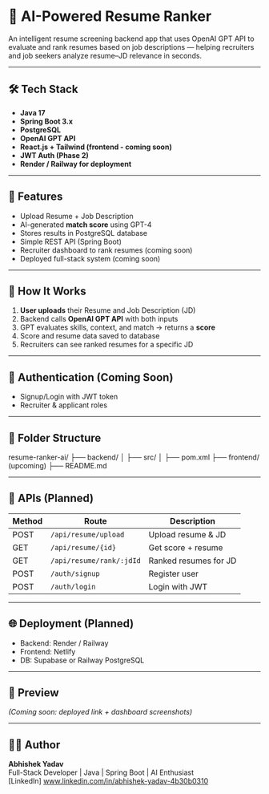 # 💼 AI-Powered Resume Ranker

An intelligent resume screening backend app that uses OpenAI GPT API to evaluate and rank resumes based on job descriptions — helping recruiters and job seekers analyze resume–JD relevance in seconds.

---

## 🛠️ Tech Stack

- **Java 17**
- **Spring Boot 3.x**
- **PostgreSQL**
- **OpenAI GPT API**
- **React.js + Tailwind (frontend - coming soon)**
- **JWT Auth (Phase 2)**
- **Render / Railway for deployment**

---

## 📌 Features

- Upload Resume + Job Description
- AI-generated **match score** using GPT-4
- Stores results in PostgreSQL database
- Simple REST API (Spring Boot)
- Recruiter dashboard to rank resumes (coming soon)
- Deployed full-stack system (coming soon)

---

## 🚀 How It Works

1. **User uploads** their Resume and Job Description (JD)
2. Backend calls **OpenAI GPT API** with both inputs
3. GPT evaluates skills, context, and match → returns a **score**
4. Score and resume data saved to database
5. Recruiters can see ranked resumes for a specific JD

---

## 🔐 Authentication (Coming Soon)

- Signup/Login with JWT token
- Recruiter & applicant roles

---

## 📁 Folder Structure

resume-ranker-ai/
├── backend/
│ ├── src/
│ ├── pom.xml
├── frontend/ (upcoming)
├── README.md

---

## 🧪 APIs (Planned)

| Method | Route | Description |
|--------|-------|-------------|
| POST | `/api/resume/upload` | Upload resume & JD |
| GET  | `/api/resume/{id}` | Get score + resume |
| GET  | `/api/resume/rank/:jdId` | Ranked resumes for JD |
| POST | `/auth/signup` | Register user |
| POST | `/auth/login` | Login with JWT |

---

## 🌐 Deployment (Planned)

- Backend: Render / Railway
- Frontend: Netlify
- DB: Supabase or Railway PostgreSQL

---

## 📸 Preview

_(Coming soon: deployed link + dashboard screenshots)_

---

## 🙋‍♂️ Author

**Abhishek Yadav**  
Full-Stack Developer | Java | Spring Boot | AI Enthusiast  
[LinkedIn] www.linkedin.com/in/abhishek-yadav-4b30b0310

